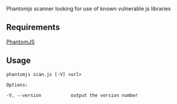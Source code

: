 Phantomjs scanner looking for use of known vulnerable js libraries

Requirements
-------

[PhantomJS](http://phantomjs.org/)


Usage
-----

```
phantomjs scan.js [-V] <url>

Options:

-V, --version           output the version number

```
